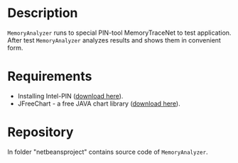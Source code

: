 # Description
`MemoryAnalyzer` runs to special PIN-tool MemoryTraceNet to test application. After test `MemoryAnalyzer` analyzes results and shows them in convenient form.

# Requirements
* Installing Intel-PIN ([download here](https://software.intel.com/en-us/articles/pin-a-binary-instrumentation-tool-downloads)).
* JFreeChart - a free JAVA chart library ([download here](http://www.jfree.org/jfreechart/download.html)).

# Repository
In folder "netbeansproject" contains source code of `MemoryAnalyzer`.

